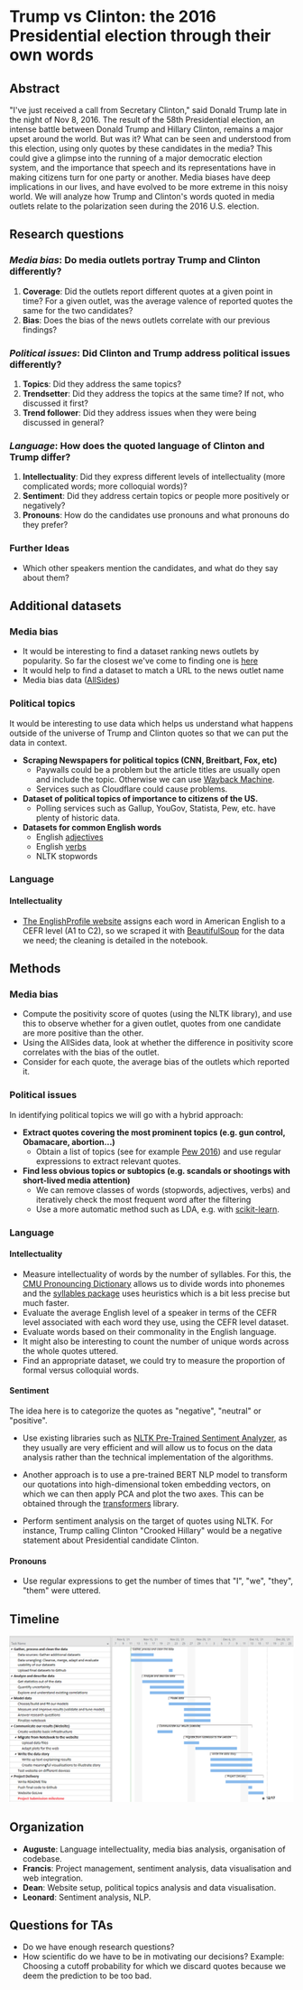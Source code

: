 # Trump vs Clinton: the 2016 Presidential election through their own words

## Abstract

"I've just received a call from Secretary Clinton," said Donald Trump late in the night of Nov 8, 2016. The result of the 58th Presidential election, an intense battle between Donald Trump and Hillary Clinton, remains a major upset around the world. But was it? What can be seen and understood from this election, using only quotes by these candidates in the media? This could give a glimpse into the running of a major democratic election system, and the importance that speech and its representations have in making citizens turn for one party or another. Media biases have deep implications in our lives, and have evolved to be more extreme in this noisy world. We will analyze how Trump and Clinton's words quoted in media outlets relate to the polarization seen during the 2016 U.S. election.

## Research questions

### _Media bias_: Do media outlets portray Trump and Clinton differently?

1. **Coverage**: Did the outlets report different quotes at a given point in time? For a given outlet, was the average valence of reported quotes the same for the two candidates?
2. **Bias**: Does the bias of the news outlets correlate with our previous findings?

### _Political issues_: Did Clinton and Trump address political issues differently?

1. **Topics**: Did they address the same topics?
2. **Trendsetter**: Did they address the topics at the same time? If not, who discussed it first?
3. **Trend follower**: Did they address issues when they were being discussed in general?

### _Language_: How does the quoted language of Clinton and Trump differ?

1. **Intellectuality**: Did they express different levels of intellectuality (more complicated words; more colloquial words)?
2. **Sentiment**: Did they address certain topics or people more positively or negatively?
3. **Pronouns**: How do the candidates use pronouns and what pronouns do they prefer?

### Further Ideas

- Which other speakers mention the candidates, and what do they say about them?

## Additional datasets

### Media bias

- It would be interesting to find a dataset ranking news outlets by popularity. So far the closest we've come to finding one is [here](https://www.similarweb.com/fr/top-websites/united-states/category/news-and-media/)
- It would help to find a dataset to match a URL to the news outlet name
- Media bias data ([AllSides](https://www.kaggle.com/supratimhaldar/allsides-ratings-of-bias-in-electronic-media))

### Political topics

It would be interesting to use data which helps us understand what happens outside of the universe of Trump and Clinton quotes so that we can put the data in context.

- **Scraping Newspapers for political topics (CNN, Breitbart, Fox, etc)**
  - Paywalls could be a problem but the article titles are usually open and include the topic. Otherwise we can use [Wayback Machine](https://archive.org/).
  - Services such as Cloudflare could cause problems.
- **Dataset of political topics of importance to citizens of the US.**
  - Polling services such as Gallup, YouGov, Statista, Pew, etc. have plenty of historic data.
- **Datasets for common English words**
  - English [adjectives](https://gist.github.com/hugsy/8910dc78d208e40de42deb29e62df913)
  - English [verbs](https://www.wordexample.com/list/most-common-verbs-english/)
  - NLTK stopwords

### Language

#### Intellectuality

- [The EnglishProfile website](https://www.englishprofile.org/american-english) assigns each word in American English to a CEFR level (A1 to C2), so we scraped it with [BeautifulSoup](https://beautiful-soup-4.readthedocs.io/en/latest/) for the data we need; the cleaning is detailed in the notebook.

## Methods

### Media bias

- Compute the positivity score of quotes (using the NLTK library), and use this to observe whether for a given outlet, quotes from one candidate are more positive than the other.
- Using the AllSides data, look at whether the difference in positivity score correlates with the bias of the outlet.
- Consider for each quote, the average bias of the outlets which reported it.

### Political issues

In identifying political topics we will go with a hybrid approach:

- **Extract quotes covering the most prominent topics (e.g. gun control, Obamacare, abortion...)**
  - Obtain a list of topics (see for example [Pew 2016](https://www.pewresearch.org/politics/2016/07/07/4-top-voting-issues-in-2016-election/)) and use regular expressions to extract relevant quotes.
- **Find less obvious topics or subtopics (e.g. scandals or shootings with short-lived media attention)**
  - We can remove classes of words (stopwords, adjectives, verbs) and iteratively check the most frequent word after the filtering
  - Use a more automatic method such as LDA, e.g. with [scikit-learn](https://scikit-learn.org/stable/modules/generated/sklearn.decomposition.LatentDirichletAllocation.html).

### Language

#### Intellectuality

- Measure intellectuality of words by the number of syllables. For this, the [CMU Pronouncing Dictionary](http://www.speech.cs.cmu.edu/cgi-bin/cmudict) allows us to divide words into phonemes and the [syllables package](https://pypi.org/project/syllables/) uses heuristics which is a bit less precise but much faster.
- Evaluate the average English level of a speaker in terms of the CEFR level associated with each word they use, using the CEFR level dataset.
- Evaluate words based on their commonality in the English language.
- It might also be interesting to count the number of unique words across the whole quotes uttered.
- Find an appropriate dataset, we could try to measure the proportion of formal versus colloquial words.

#### Sentiment

The idea here is to categorize the quotes as "negative", "neutral" or "positive".

- Use existing libraries such as [NLTK Pre-Trained Sentiment Analyzer](https://www.nltk.org/api/nltk.sentiment.html), as they usually are very efficient and will allow us to focus on the data analysis rather than the technical implementation of the algorithms.
- Another approach is to use a pre-trained BERT NLP model to transform our quotations into high-dimensional token embedding vectors, on which we can then apply PCA and plot the two axes. This can be obtained through the [transformers](https://huggingface.co/transformers/) library.

- Perform sentiment analysis on the target of quotes using NLTK. For instance, Trump calling Clinton "Crooked Hillary" would be a negative statement about Presidential candidate Clinton.

#### Pronouns

- Use regular expressions to get the number of times that "I", "we", "they", "them" were uttered.

## Timeline

![](./gantt.png)

## Organization

- **Auguste**: Language intellectuality, media bias analysis, organisation of codebase.
- **Francis**: Project management, sentiment analysis, data visualisation and web integration.
- **Dean**: Website setup, political topics analysis and data visualisation.
- **Leonard**: Sentiment analysis, NLP.

## Questions for TAs

- Do we have enough research questions?
- How scientific do we have to be in motivating our decisions? Example: Choosing a cutoff probability for which we discard quotes because we deem the prediction to be too bad.
